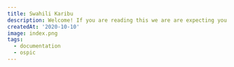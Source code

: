 ```yaml
---
title: Swahili Karibu
description: Welcome! If you are reading this we are are expecting you have come accross Ospic HMS in one way or another
createdAt: '2020-10-10'
image: index.png
tags:
  - documentation
  - ospic
---
```

